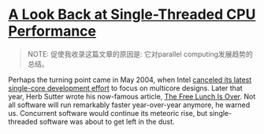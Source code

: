 # [A Look Back at Single-Threaded CPU Performance](https://preshing.com/20120208/a-look-back-at-single-threaded-cpu-performance/)

> NOTE: 促使我收录这篇文章的原因是: 它对parallel computing发展趋势的总结。

Perhaps the turning point came in May 2004, when Intel [canceled its latest single-core development effort](http://www.eetimes.com/electronics-news/4048847/Intel-cancels-Tejas-moves-to-dual-core-designs) to focus on multicore designs. Later that year, Herb Sutter wrote his now-famous article, [The Free Lunch Is Over](http://www.gotw.ca/publications/concurrency-ddj.htm). Not all software will run remarkably faster year-over-year anymore, he warned us. Concurrent software would continue its meteoric rise, but single-threaded software was about to get left in the dust.